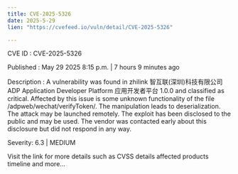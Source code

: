 ```yaml
---
title: CVE-2025-5326
date: 2025-5-29
lien: "https://cvefeed.io/vuln/detail/CVE-2025-5326"

---
```


CVE ID : CVE-2025-5326

Published :  May 29
2025
8:15 p.m. | 7 hours
9 minutes ago

Description : A vulnerability was found in zhilink 智互联(深圳)科技有限公司 ADP Application Developer Platform 应用开发者平台 1.0.0 and classified as critical. Affected by this issue is some unknown functionality of the file /adpweb/wechat/verifyToken/. The manipulation leads to deserialization. The attack may be launched remotely. The exploit has been disclosed to the public and may be used. The vendor was contacted early about this disclosure but did not respond in any way.

Severity: 6.3 | MEDIUM

Visit the link for more details
such as CVSS details
affected products
timeline
and more...
